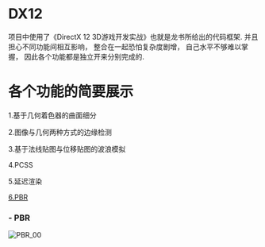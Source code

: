# DX12
项目中使用了《DirectX 12 3D游戏开发实战》也就是龙书所给出的代码框架. 并且担心不同功能间相互影响， 整合在一起恐怕复杂度剧增， 自己水平不够难以掌握， 因此各个功能都是独立开来分别完成的.


# **各个功能的简要展示**  

1.基于几何着色器的曲面细分  

2.图像与几何两种方式的边缘检测

3.基于法线贴图与位移贴图的波浪模拟  

4.PCSS  

5.延迟渲染  

[6.PBR](#PBR)

### - PBR
![PBR_00](https://user-images.githubusercontent.com/79561572/165465850-f52fa41e-b1e3-47d2-b9dc-05c2be08ac92.jpg)
